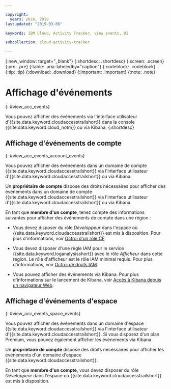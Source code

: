 ```yaml
---

copyright:
  years: 2016, 2019
lastupdated: "2019-03-06"

keywords: IBM Cloud, Activity Tracker, view events, UI

subcollection: cloud-activity-tracker

---
```


{:new_window: target="_blank"}
{:shortdesc: .shortdesc}
{:screen: .screen}
{:pre: .pre}
{:table: .aria-labeledby="caption"}
{:codeblock: .codeblock}
{:tip: .tip}
{:download: .download}
{:important: .important}
{:note: .note}


# Affichage d'événements
{: #view_acc_events}

Vous pouvez afficher des événements via l'interface utilisateur d'{{site.data.keyword.cloudaccesstrailshort}} dans la console {{site.data.keyword.cloud_notm}} ou via Kibana.
{:shortdesc}
   

## Affichage d'événements de compte
{: #view_acc_events_account_events}

Vous pouvez afficher des événements dans un domaine de compte {{site.data.keyword.cloudaccesstrailshort}} via l'interface utilisateur d'{{site.data.keyword.cloudaccesstrailshort}} ou via Kibana.

Un **propriétaire de compte** dispose des droits nécessaires pour afficher des événements dans un domaine de compte {{site.data.keyword.cloudaccesstrailshort}} via l'interface utilisateur d'{{site.data.keyword.cloudaccesstrailshort}} ou via Kibana.

En tant que **membre d'un compte**, tenez compte des informations suivantes pour afficher des événements de compte dans une région :

* Vous devez disposer du rôle *Développeur* dans l'espace où {{site.data.keyword.cloudaccesstrailshort}} est mis à disposition. Pour plus d'informations, voir [Octroi d'un rôle CF](/docs/services/cloud-activity-tracker/how-to?topic=cloud-activity-tracker-grant_permissions#grant_cf_role).

* Vous devez disposer d'une règle IAM pour le service {{site.data.keyword.loganalysisshort}} avec le rôle *Afficheur* dans cette région. Le rôle d'afficheur est le rôle IAM minimal requis. Pour plus d'informations, voir [Octroi de droits IAM](/docs/services/cloud-activity-tracker/how-to?topic=cloud-activity-tracker-grant_permissions#grant_iam_policy).

* Vous pouvez afficher des événements via Kibana. Pour plus d'informations sur le lancement de Kibana, voir [Accès à Kibana depuis un navigateur Web](/docs/services/cloud-activity-tracker/how-to/manage-events-ui?topic=cloud-activity-tracker-launch_kibana#launch_Kibana_from_browser).



## Affichage d'événements d'espace
{: #view_acc_events_space_events}

Vous pouvez afficher des événements dans un domaine d'espace {{site.data.keyword.cloudaccesstrailshort}} via l'interface utilisateur d'{{site.data.keyword.cloudaccesstrailshort}}. Si vous disposez d'un plan Premium, vous pouvez également afficher les événements via Kibana.

Un **propriétaire de compte** dispose des droits nécessaires pour afficher les événements d'un domaine d'espace {{site.data.keyword.cloudaccesstrailshort}}.

En tant que **membre d'un compte**, vous devez disposer du rôle *Développeur* dans l'espace où {{site.data.keyword.cloudaccesstrailshort}} est mis à disposition.



